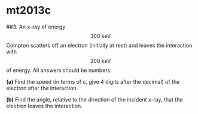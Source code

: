 # mt2013c

##3.
An x-ray of energy $$300\:\text{keV}$$ Compton scatters off an electron (initially at rest) and leaves the interaction with $$200\:\text{keV}$$ of energy. All answers should be numbers.

**(a)** Find the speed (in terms of c, give 4 digits after the decimal) of the electron after the
interaction.

**(b)** Find the angle, relative to the direction of the incident x-ray, that the electron leaves the interaction.